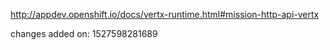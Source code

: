 http://appdev.openshift.io/docs/vertx-runtime.html#mission-http-api-vertx

 
 changes added on: 1527598281689